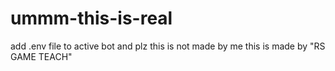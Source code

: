 # ummm-this-is-real
add .env file to active bot and plz this is not made by me this is made by "RS GAME TEACH"
